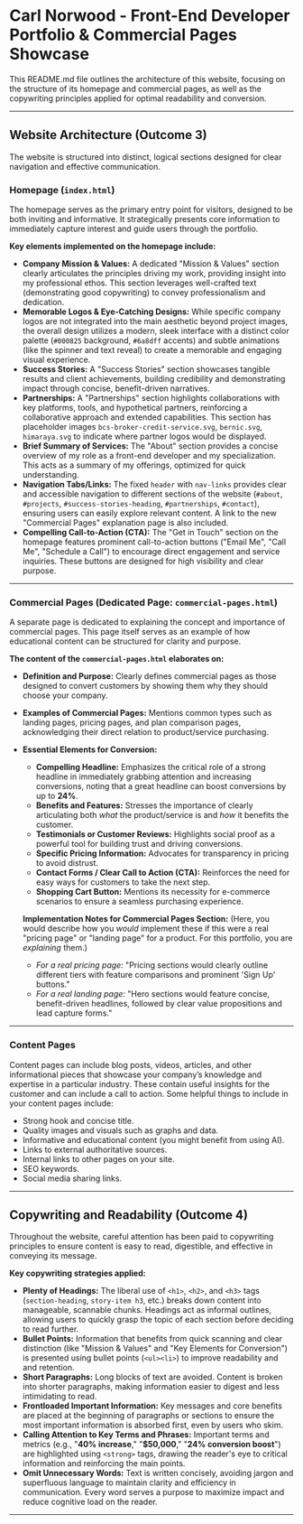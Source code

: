 # Carl Norwood - Front-End Developer Portfolio & Commercial Pages Showcase

This README.md file outlines the architecture of this website, focusing on the structure of its homepage and commercial pages, as well as the copywriting principles applied for optimal readability and conversion.

---

## Website Architecture (Outcome 3)

The website is structured into distinct, logical sections designed for clear navigation and effective communication.

### Homepage (`index.html`)

The homepage serves as the primary entry point for visitors, designed to be both inviting and informative. It strategically presents core information to immediately capture interest and guide users through the portfolio.

**Key elements implemented on the homepage include:**

* **Company Mission & Values:** A dedicated "Mission & Values" section clearly articulates the principles driving my work, providing insight into my professional ethos. This section leverages well-crafted text (demonstrating good copywriting) to convey professionalism and dedication.
* **Memorable Logos & Eye-Catching Designs:** While specific company logos are not integrated into the main aesthetic beyond project images, the overall design utilizes a modern, sleek interface with a distinct color palette (`#000825` background, `#6a8dff` accents) and subtle animations (like the spinner and text reveal) to create a memorable and engaging visual experience.
* **Success Stories:** A "Success Stories" section showcases tangible results and client achievements, building credibility and demonstrating impact through concise, benefit-driven narratives.
* **Partnerships:** A "Partnerships" section highlights collaborations with key platforms, tools, and hypothetical partners, reinforcing a collaborative approach and extended capabilities. This section has placeholder images `bcs-broker-credit-service.svg`, `bernic.svg`, `himaraya.svg` to indicate where partner logos would be displayed.
* **Brief Summary of Services:** The "About" section provides a concise overview of my role as a front-end developer and my specialization. This acts as a summary of my offerings, optimized for quick understanding.
* **Navigation Tabs/Links:** The fixed `header` with `nav-links` provides clear and accessible navigation to different sections of the website (`#about`, `#projects`, `#success-stories-heading`, `#partnerships`, `#contact`), ensuring users can easily explore relevant content. A link to the new "Commercial Pages" explanation page is also included.
* **Compelling Call-to-Action (CTA):** The "Get in Touch" section on the homepage features prominent call-to-action buttons ("Email Me", "Call Me", "Schedule a Call") to encourage direct engagement and service inquiries. These buttons are designed for high visibility and clear purpose.

---

### Commercial Pages (Dedicated Page: `commercial-pages.html`)

A separate page is dedicated to explaining the concept and importance of commercial pages. This page itself serves as an example of how educational content can be structured for clarity and purpose.

**The content of the `commercial-pages.html` elaborates on:**

* **Definition and Purpose:** Clearly defines commercial pages as those designed to convert customers by showing them why they should choose your company.
* **Examples of Commercial Pages:** Mentions common types such as landing pages, pricing pages, and plan comparison pages, acknowledging their direct relation to product/service purchasing.
* **Essential Elements for Conversion:**
    * **Compelling Headline:** Emphasizes the critical role of a strong headline in immediately grabbing attention and increasing conversions, noting that a great headline can boost conversions by up to **24%**.
    * **Benefits and Features:** Stresses the importance of clearly articulating both *what* the product/service is and *how* it benefits the customer.
    * **Testimonials or Customer Reviews:** Highlights social proof as a powerful tool for building trust and driving conversions.
    * **Specific Pricing Information:** Advocates for transparency in pricing to avoid distrust.
    * **Contact Forms / Clear Call to Action (CTA):** Reinforces the need for easy ways for customers to take the next step.
    * **Shopping Cart Button:** Mentions its necessity for e-commerce scenarios to ensure a seamless purchasing experience.

    **Implementation Notes for Commercial Pages Section:**
    (Here, you would describe how you *would* implement these if this were a real "pricing page" or "landing page" for a product. For this portfolio, you are *explaining* them.)
    * *For a real pricing page:* "Pricing sections would clearly outline different tiers with feature comparisons and prominent 'Sign Up' buttons."
    * *For a real landing page:* "Hero sections would feature concise, benefit-driven headlines, followed by clear value propositions and lead capture forms."

---

### Content Pages

Content pages can include blog posts, videos, articles, and other informational pieces that showcase your company’s knowledge and expertise in a particular industry. These contain useful insights for the customer and can include a call to action. Some helpful things to include in your content pages include:
* Strong hook and concise title.
* Quality images and visuals such as graphs and data.
* Informative and educational content (you might benefit from using AI).
* Links to external authoritative sources.
* Internal links to other pages on your site.
* SEO keywords.
* Social media sharing links.

---

## Copywriting and Readability (Outcome 4)

Throughout the website, careful attention has been paid to copywriting principles to ensure content is easy to read, digestible, and effective in conveying its message.

**Key copywriting strategies applied:**

* **Plenty of Headings:** The liberal use of `<h1>`, `<h2>`, and `<h3>` tags (`section-heading`, `story-item h3`, etc.) breaks down content into manageable, scannable chunks. Headings act as informal outlines, allowing users to quickly grasp the topic of each section before deciding to read further.
* **Bullet Points:** Information that benefits from quick scanning and clear distinction (like "Mission & Values" and "Key Elements for Conversion") is presented using bullet points (`<ul><li>`) to improve readability and and retention.
* **Short Paragraphs:** Long blocks of text are avoided. Content is broken into shorter paragraphs, making information easier to digest and less intimidating to read.
* **Frontloaded Important Information:** Key messages and core benefits are placed at the beginning of paragraphs or sections to ensure the most important information is absorbed first, even by users who skim.
* **Calling Attention to Key Terms and Phrases:** Important terms and metrics (e.g., "**40% increase**," "**$50,000**," "**24% conversion boost**") are highlighted using `<strong>` tags, drawing the reader's eye to critical information and reinforcing the main points.
* **Omit Unnecessary Words:** Text is written concisely, avoiding jargon and superfluous language to maintain clarity and efficiency in communication. Every word serves a purpose to maximize impact and reduce cognitive load on the reader.

---
